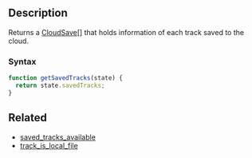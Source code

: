 ## Description

Returns a [CloudSave[]](../External/templates.js) that holds information of each track saved to the cloud.

### Syntax

```js
function getSavedTracks(state) {
  return state.savedTracks;
}
```

## Related

- [saved_tracks_available](./saved_tracks_available.md)
- [track_is_local_file](./track_is_local_file.md)
